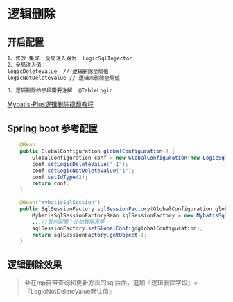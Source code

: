 # 逻辑删除

## 开启配置

```xml
1、修改 集成  全局注入器为  LogicSqlInjector
2、全局注入值：
logicDeleteValue  // 逻辑删除全局值
logicNotDeleteValue // 逻辑未删除全局值

3、逻辑删除的字段需要注解  @TableLogic
```
[Mybatis-Plus逻辑删除视频教程](http://v.youku.com/v_show/id_XMjc4ODY0MDI5Ng==.html?spm=a2hzp.8244740.userfeed.5!2~5~5~5!3~5~A)


## Spring boot 参考配置
```java
    @Bean
    public GlobalConfiguration globalConfiguration() {
        GlobalConfiguration conf = new GlobalConfiguration(new LogicSqlInjector());
        conf.setLogicDeleteValue("-1");
        conf.setLogicNotDeleteValue("1");
        conf.setIdType(2);
        return conf;
    }
```

```java
    @Bean("mybatisSqlSession")
    public SqlSessionFactory sqlSessionFactory(GlobalConfiguration globalConfiguration) throws Exception {
        MybatisSqlSessionFactoryBean sqlSessionFactory = new MybatisSqlSessionFactoryBean();
        ...//其他配置：比如数据源等
        sqlSessionFactory.setGlobalConfig(globalConfiguration);
        return sqlSessionFactory.getObject();
    }
```

## 逻辑删除效果
> 会在mp自带查询和更新方法的sql后面，追加『逻辑删除字段』=『LogicNotDeleteValue默认值』